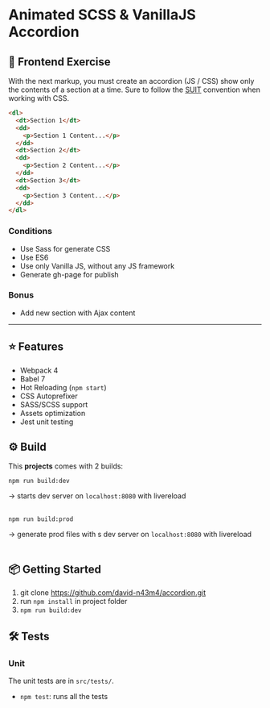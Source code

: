 # Animated SCSS & VanillaJS Accordion

## 🚀 Frontend Exercise

With the next markup, you must create an accordion (JS / CSS) show only the contents of a section at a time.
Sure to follow the [SUIT](https://suitcss.github.io/) convention when working with CSS.


```html
<dl>
  <dt>Section 1</dt>
  <dd>
    <p>Section 1 Content...</p>
  </dd>
  <dt>Section 2</dt>
  <dd>
    <p>Section 2 Content...</p>
  </dd>
  <dt>Section 3</dt>
  <dd>
    <p>Section 3 Content...</p>
  </dd>
</dl>
```

### Conditions
* Use Sass for generate CSS
* Use ES6
* Use only Vanilla JS, without any JS framework
* Generate gh-page for publish


### Bonus
* Add new section with Ajax content
---

## ⭐️ Features

- Webpack 4
- Babel 7
- Hot Reloading (`npm start`)
- CSS Autoprefixer
- SASS/SCSS support
- Assets optimization
- Jest unit testing

## ⚙️ Build

This <strong>projects</strong> comes with 2 builds:

```
npm run build:dev
```
-> starts dev server on <code>localhost:8080</code> with livereload<br><br>

```
npm run build:prod
```
-> generate prod files with s dev server on <code>localhost:8080</code> with livereload<br><br>

## 📦 Getting Started

1. git clone https://github.com/david-n43m4/accordion.git
2. run <code>npm install</code> in project folder
3. <code>npm run build:dev</code>

## 🛠️ Tests

### Unit

The unit tests are in `src/tests/`.

* `npm test`: runs all the tests

